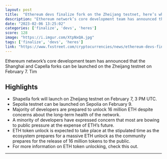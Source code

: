 ```yaml
---
layout: post
title:  "Ethereum devs finalize fork on the Zheijang testnet, here’s what this means for ETH"
description: "Ethereum network’s core development team has announced that the Shanghai and Capella forks can be launched on the Zheijang testnet on February 7. Tim"
date: "2023-02-06 13:25:02"
categories: ['finalize', 'devs', 'heres']
score: 128
image: "https://i.imgur.com/XtpNxQA.jpg"
tags: ['finalize', 'devs', 'heres']
link: "https://www.fxstreet.com/cryptocurrencies/news/ethereum-devs-finalize-fork-on-the-zheijang-testnet-heres-what-this-means-for-eth-202302041252"
---
```


Ethereum network’s core development team has announced that the Shanghai and Capella forks can be launched on the Zheijang testnet on February 7. Tim

## Highlights

- Shapella fork will launch on Zheijang testnet on February 7, 3 PM UTC.
- Sepolia testnet can be launched on Sepolia on February 9.
- Majority of developers are prepared to unlock 16 million ETH despite concerns about the long-term health of the network.
- A minority of developers have expressed concern that most are bowing to public pressure at the expense of ETH’s future.
- ETH token unlock is expected to take place at the stipulated time as the ecosystem prepares for a massive ETH unlock as the community prepares for the release of 16 million tokens to the public.
- For more information on ETH token unlocking, check this out.

---
